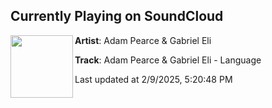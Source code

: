 ## Currently Playing on SoundCloud

[<img align="left" width="100" src="https://i1.sndcdn.com/artworks-mG02MzMJk51O2f70-kK6TEg-t500x500.png">](https://soundcloud.com/adampearcemedia/adam-pearce-gabriel-eli-language)

**Artist**: Adam Pearce & Gabriel Eli 

**Track**: Adam Pearce & Gabriel Eli - Language

Last updated at 2/9/2025, 5:20:48 PM
